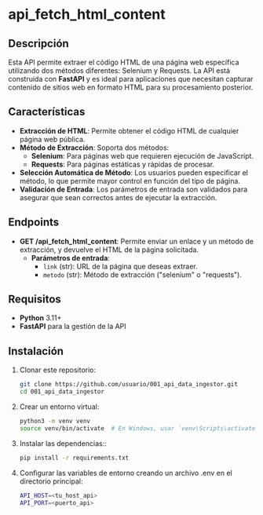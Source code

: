 # api_fetch_html_content

## Descripción

Esta API permite extraer el código HTML de una página web específica utilizando dos métodos diferentes: Selenium y Requests. La API está construida con **FastAPI** y es ideal para aplicaciones que necesitan capturar contenido de sitios web en formato HTML para su procesamiento posterior.

## Características

- **Extracción de HTML**: Permite obtener el código HTML de cualquier página web pública.
- **Método de Extracción**: Soporta dos métodos:
  - **Selenium**: Para páginas web que requieren ejecución de JavaScript.
  - **Requests**: Para páginas estáticas y rápidas de procesar.
- **Selección Automática de Método**: Los usuarios pueden especificar el método, lo que permite mayor control en función del tipo de página.
- **Validación de Entrada**: Los parámetros de entrada son validados para asegurar que sean correctos antes de ejecutar la extracción.

## Endpoints

- **GET /api_fetch_html_content**: Permite enviar un enlace y un método de extracción, y devuelve el HTML de la página solicitada.
  - **Parámetros de entrada**: 
    - `link` (str): URL de la página que deseas extraer.
    - `metodo` (str): Método de extracción ("selenium" o "requests").

## Requisitos

- **Python** 3.11+
- **FastAPI** para la gestión de la API

## Instalación

1. Clonar este repositorio:

   ```bash
   git clone https://github.com/usuario/001_api_data_ingestor.git
   cd 001_api_data_ingestor

2. Crear un entorno virtual:

   ```bash
   python3 -m venv venv
   source venv/bin/activate  # En Windows, usar `venv\Scripts\activate`
   
3. Instalar las dependencias::

   ```bash
   pip install -r requirements.txt
   
4. Configurar las variables de entorno creando un archivo .env en el directorio principal:

   ```bash
   API_HOST=<tu_host_api>
   API_PORT=<puerto_api>